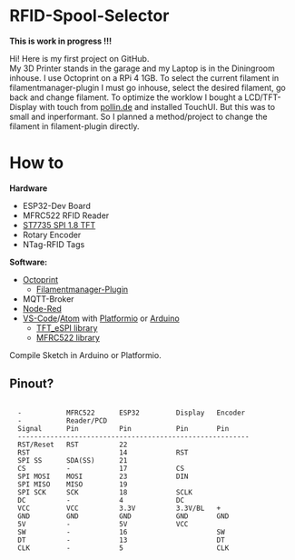 <h1 id="rfid-spool-selector">RFID-Spool-Selector</h1>
<p><strong>This is work in progress !!!</strong></p>
<p>Hi! Here is my first project on GitHub.<br>
My 3D Printer stands in the garage and my Laptop is in the Diningroom inhouse. I use Octoprint on a RPi 4 1GB. To select the current filament in filamentmanager-plugin I must go inhouse, select the desired filament, go back and change filament. To optimize the worklow I bought a LCD/TFT-Display with touch from <a href="http://pollin.de">pollin.de</a> and installed TouchUI. But this was to small and inperformant. So I planned a method/project to change the filament in filament-plugin directly.</p>
<h1 id="how-to">How to</h1>
<p><strong>Hardware</strong></p>
<ul>
<li>ESP32-Dev Board</li>
<li>MFRC522 RFID Reader</li>
<li><a href="https://a.aliexpress.com/rGSSPaPeF">ST7735 SPI 1.8 TFT</a></li>
<li>Rotary Encoder</li>
<li>NTag-RFID Tags</li>
</ul>
<p><strong>Software:</strong></p>
<ul>
<li><a href="https://octoprint.org/">Octoprint</a>
<ul>
<li><a href="https://plugins.octoprint.org/plugins/filamentmanager/">Filamentmanager-Plugin</a></li>
</ul>
</li>
<li>MQTT-Broker</li>
<li><a href="https://nodered.org/">Node-Red</a></li>
<li><a href="https://code.visualstudio.com/">VS-Code</a>/<a href="https://atom.io/">Atom</a> with <a href="https://platformio.org/">Platformio</a> or <a href="https://www.arduino.cc/">Arduino</a>
<ul>
<li><a href="https://github.com/Bodmer/TFT_eSPI">TFT_eSPI library</a></li>
<li><a href="https://github.com/miguelbalboa/rfid">MFRC522 library</a></li>
</ul>
</li>
</ul>
<p>Compile Sketch in Arduino or Platformio.</p>
<h2 id="pinout">Pinout?</h2><pre>
<code>
  -           MFRC522      ESP32         Display   Encoder
  -           Reader/PCD   
  Signal      Pin          Pin           Pin       Pin     
  ---------------------------------------------------------
  RST/Reset   RST          22
  RST                      14            RST
  SPI SS      SDA(SS)      21
  CS          -            17            CS
  SPI MOSI    MOSI         23            DIN
  SPI MISO    MISO         19            
  SPI SCK     SCK          18            SCLK
  DC          -            4             DC    
  VCC         VCC          3.3V          3.3V/BL   +
  GND         GND          GND           GND       GND
  5V          -            5V            VCC
  SW          -            16                      SW
  DT          -            13                      DT
  CLK         -            5                       CLK
 </code>
</pre>
